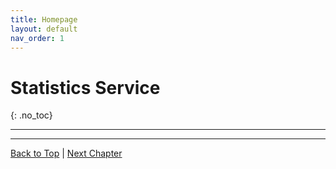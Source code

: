 ```yaml
---
title: Homepage
layout: default
nav_order: 1
---
```


# Statistics Service
{: .no_toc}

---



---

[Back to Top](#top) |
[Next Chapter](/statistics-service/)